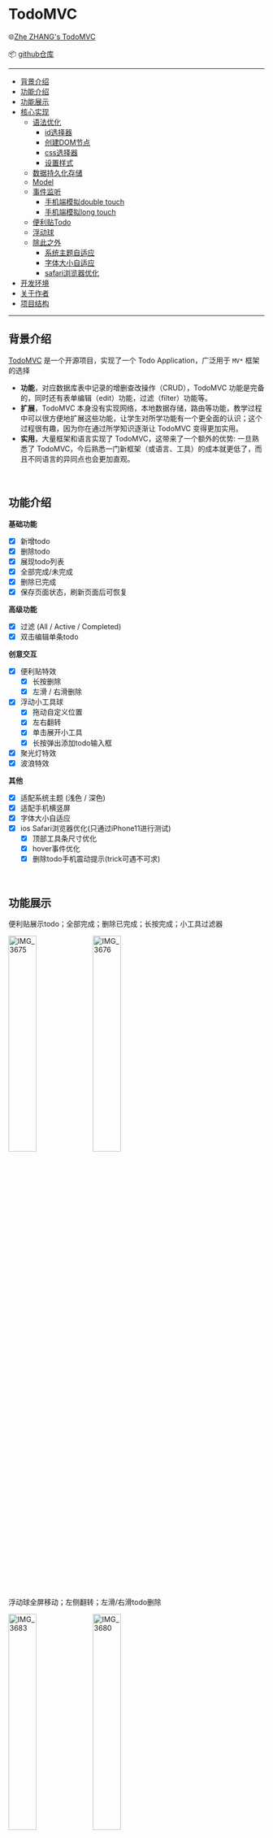 # TodoMVC

🌐[Zhe ZHANG's TodoMVC](http://server.doublez.site:5000/TodoMVC)

📦 [github仓库](https://github.com/doubleZ0108/TodoMVC)

------

* [背景介绍](#背景介绍)
* [功能介绍](#功能介绍)
* [功能展示](#功能展示)
* [核心实现](#核心实现)
   * [语法优化](#语法优化)
      * [id选择器](#id选择器)
      * [创建DOM节点](#创建dom节点)
      * [css选择器](#css选择器)
      * [设置样式](#设置样式)
   * [数据持久化存储](#数据持久化存储)
   * [Model](#model)
   * [事件监听](#事件监听)
      * [手机端模拟double touch](#手机端模拟double-touch)
      * [手机端模拟long touch](#手机端模拟long-touch)
   * [便利贴Todo](#便利贴todo)
   * [浮动球](#浮动球)
   * [除此之外](#除此之外)
      * [系统主题自适应](#系统主题自适应)
      * [字体大小自适应](#字体大小自适应)
      * [safari浏览器优化](#safari浏览器优化)
* [开发环境](#开发环境)
* [关于作者](#关于作者)
* [项目结构](#项目结构)

------

## 背景介绍

[TodoMVC](http://todomvc.com/) 是一个开源项目，实现了一个 Todo Application，广泛用于 `MV*` 框架的选择

- **功能**，对应数据库表中记录的增删查改操作（CRUD），TodoMVC 功能是完备的，同时还有表单编辑（edit）功能，过滤（filter）功能等。
- **扩展**，TodoMVC 本身没有实现网络，本地数据存储，路由等功能，教学过程中可以很方便地扩展这些功能，让学生对所学功能有一个更全面的认识；这个过程很有趣，因为你在通过所学知识逐渐让 TodoMVC 变得更加实用。
- **实用**，大量框架和语言实现了 TodoMVC，这带来了一个额外的优势: 一旦熟悉了 TodoMVC，今后熟悉一门新框架（或语言、工具）的成本就更低了，而且不同语言的异同点也会更加直观。

<br/>

## 功能介绍

**基础功能**

- [x] 新增todo
- [x] 删除todo
- [x] 展现todo列表
- [x] 全部完成/未完成
- [x] 删除已完成
- [x] 保存页面状态，刷新页面后可恢复

**高级功能**

- [x] 过滤 (All / Active / Completed)
- [x] 双击编辑单条todo

**创意交互**

- [x] 便利贴特效
  - [x] 长按删除
  - [x] 左滑 / 右滑删除
- [x] 浮动小工具球
  - [x] 拖动自定义位置
  - [x] 左右翻转
  - [x] 单击展开小工具
  - [x] 长按弹出添加todo输入框
- [x] 聚光灯特效
- [x] 波浪特效

**其他**

- [x] 适配系统主题 (浅色 / 深色)
- [x] 适配手机横竖屏
- [x] 字体大小自适应
- [x] ios Safari浏览器优化(只通过iPhone11进行测试)
  - [x] 顶部工具条尺寸优化
  - [x] hover事件优化
  - [x] 删除todo手机震动提示(trick可遇不可求)

<br/>

## 功能展示

便利贴展示todo；全部完成；删除已完成；长按完成；小工具过滤器

<img src="https://upload-images.jianshu.io/upload_images/12014150-9e3833384f3ecda5.PNG?imageMogr2/auto-orient/strip%7CimageView2/2/w/1240" alt="IMG_3675" width="33%;" /><img src="https://upload-images.jianshu.io/upload_images/12014150-c9b2ae75a3961e9b.PNG?imageMogr2/auto-orient/strip%7CimageView2/2/w/1240" alt="IMG_3676" width="33%;" />

浮动球全屏移动；左侧翻转；左滑/右滑todo删除

<img src="https://upload-images.jianshu.io/upload_images/12014150-89da8e4fe3929d2f.PNG?imageMogr2/auto-orient/strip%7CimageView2/2/w/1240" alt="IMG_3683" width="33%;" /><img src="https://upload-images.jianshu.io/upload_images/12014150-32fe829625e51ba4.PNG?imageMogr2/auto-orient/strip%7CimageView2/2/w/1240" alt="IMG_3680" width="33%;" />

双击todo进行编辑

<img src="https://upload-images.jianshu.io/upload_images/12014150-6dcf34b47e543a6b.PNG?imageMogr2/auto-orient/strip%7CimageView2/2/w/1240" alt="IMG_3682" width="33%;" /><img src="https://upload-images.jianshu.io/upload_images/12014150-35e01f9866d65d93.PNG?imageMogr2/auto-orient/strip%7CimageView2/2/w/1240" alt="IMG_3681" width="33%;" />

长按添加一条todo

<img src="https://upload-images.jianshu.io/upload_images/12014150-3671f4f07fa3a44c.PNG?imageMogr2/auto-orient/strip%7CimageView2/2/w/1240" alt="IMG_3679" width="33%;" /><img src="https://upload-images.jianshu.io/upload_images/12014150-7b34ae2486ba922f.PNG?imageMogr2/auto-orient/strip%7CimageView2/2/w/1240" alt="IMG_3677" width="33%;" />

横屏适配

<img src="https://upload-images.jianshu.io/upload_images/12014150-0f7ad09027bec78d.png?imageMogr2/auto-orient/strip%7CimageView2/2/w/1240" alt="image-20200626222240953" width="50%;" width="80%;" />

<br/>

## 核心实现

### 语法优化

#### id选择器

```js
/**
 * 通过id快速访问节点
 * @param {element id} id 
 */
function $(id){
    return document.getElementById(id);
}
```

#### 创建DOM节点

```js
/**
 * 通过类型快速创建节点
 * @param {节点类型} type 
 */
function $c(type){
    return document.createElement(type);
}
```

#### css选择器

```js
/**
 * 通过css选择器快速访问一组对象
 *    注意返回值为NodeList
 * @param {css选择器} css_selector 
 */
function $all(css_selector){
    return document.querySelectorAll(css_selector);
}
```

#### 设置样式

```js
/**
 * 快速设置节点样式
 * @param {节点对象} obj 
 * @param {一组css对象} css 
 */
function setStyle(obj, css){
    for(let atr in css){
        obj.style[atr] = css[atr];
    }
}
```

<br/>

### 数据持久化存储

```js
(function(){
    if(!window.localStorage){
        alert("您的浏览器不支持Local Storage");
        return false;
    } else {
        let key = "todos";
        Object.assign(model, {
            /**
             * 读取LocalStorage进行初始化
             **/
            init: function(callback){
                let data = window.localStorage.getItem(key);
                if(data){ 
                    model.data = JSON.parse(data);
                }
                if(callback) { callback(); }
            },
            /**
             * 写入LocalStorage进行持久化
             **/
            flush: function(callback){
                window.localStorage.setItem(key, JSON.stringify(model.data));
                if(callback) { callback(); }
            }
        });
    }
})();
```

### Model

```js
/**
 * Model层
 **/
window.model = {
    data: {
        todos: [
            /**
             * 【存储实例】
             * content: "this is a todo example"
             * time: 
             * completed: false
             */
        ],
        filter: "All",
    }
}
```

### 事件监听

#### 手机端模拟double touch

```js
var click_counter = 0;
elem.addEventListener("touchstart", function () {
    touchStartTimer = new Date();
    click_counter++;
    setTimeout(function () {
        click_counter = 0;
    }, dbltouch_interval);
    if (click_counter > 1) {
        console.log("simulate double touch on mobile...");

        click_counter = 0;
    }
});
```

#### 手机端模拟long touch

```js
let touchStartTimer, touchEndTimer;
btnGroupTouchHandler = {
    start: function(event){
        touchStartTimer = new Date();
    },
    end: function(event){
        touchEndTimer = new Date();
        let deltaTime = touchEndTimer.getTime() - touchStartTimer.getTime();

        /* 长按判定 */
        if(deltaTime > longtouch_interval){
           
        }
    }
}
```

<br/>

### 便利贴Todo

样式结构

```html
<div class="todo-group" id="todo-1">
    <div class="todo-shadow"></div>
    <div class="todo-paper" style="transform: rotate(1.3deg);">
        <div class="todo-paper-bg" id="todo-bgcolor-1">
        </div>
    </div>
    <div class="cover-content-container">
        <div class="cover-content">
            <p id="todo-text-0" class="todo-text" style="transform: rotate(1.3deg);">这里是一条测试todo</p>
            <input class="editing" type="text" autofocus style="transform: rotate(1.3deg);" />
        </div>
    </div>
</div>
```



touchstart

```js
let oldTouch, touchObj;
let isDelete = false;
elem.addEventListener('touchstart', function (event) {
    oldTouch = event.touches[0];
    touchObj = event.currentTarget;
    isDelete = false;
}, false);
```

touchmove

```js
elem.addEventListener('touchmove', function (event) {
    let freshTouch = event.touches[0];
    let verticalOffset = freshTouch.clientY - oldTouch.clientY;

    if (Math.abs(verticalOffset) < tolerateVerticalOffset) {    // 上下滑动容忍之内视作成功
        var horizontalOffset = freshTouch.clientX - oldTouch.clientX;
        touchObj.style.transition = ".2s linear";

        if (Math.abs(horizontalOffset) < deviceWidth / 3) {     //移动距离过短 不判定为删除
            touchObj.style.left = horizontalOffset + 'px';
        } else {
            if (horizontalOffset < 0) {     // 左滑
                touchObj.style.left = -deviceWidth * 2 + 'px';
            } else {                        // 右滑
                touchObj.style.left = deviceWidth * 2 + 'px';
            }
            isDelete = true;
        }
    }
}, false);
```

touchend

```js
elem.addEventListener('touchend', function (event) {
    /* 在DOM中和Model中删除该todo */
    if (isDelete && elem != null) {
        elem.parentNode.removeChild(elem);
        model.data.todos.splice(index, 1);

        model.flush();
        update();
    } else {
        touchObj.style.left = 0;
    }
}, false);
```



<br/>

### 浮动球

跟随手指移动

```js
let oldTouch;
btnGroupTouchHandler = {
    start: function(event){
        oldTouch = event.touches[0];
    },
    move: function(event){
        let freshTouch = event.touches[0];
    
        let deltaRight = oldTouch.clientX - freshTouch.clientX;
        let deltaBottom = oldTouch.clientY - freshTouch.clientY;
        let right = parseFloat(btnGroup.style.right || 0) + deltaRight;
        let bottom = parseFloat(btnGroup.style.bottom || 0) + deltaBottom;
    
        /* 跟随手指移动浮动球 */
        if(right < deviceWidth - 60 && right > 0        // 边界检测
            && bottom < deviceHeight - 300 && bottom > 0){
            setStyle(btnGroup, {
                right: right + "px",
                bottom: bottom + "px"
            });
        }
        
        oldTouch = freshTouch;
    }
}
```

适配屏幕左/右侧

```js
 /* 浮动球移动到左边进行反转 */
 if(right > (deviceWidth - 60) / 2){
    setStyle(btnGroup, {
        transform: "translateY(-30px) rotateY(180deg)"      // 先将整体翻转180
    });
    Array.from($all('.ButtonGroup a i')).forEach(function(elem){
        elem.style.transform = "rotateY(180deg)";           // 再将每个元素翻转180
    });
} else {
    btnGroup.style.transform = "translateY(-30px)";
    Array.from($all('.ButtonGroup a i')).forEach(function(elem){
        elem.style.transform = "none";
    });
}
```





<br/>

### 除此之外

#### 系统主题自适应

通过native CSS实现

```css
@media (prefers-color-scheme: dark) {
    .HeaderSubGroup span {
        color: rgba(255, 255, 255, 0.6);
    }
}

@media (prefers-color-scheme: light) {
    .HeaderSubGroup span {
        color: rgba(0, 0, 0, 0.6);
    }
}
```



#### 字体大小自适应

初始时使用vh和vw进行字体大小设定，“viewpoint” = window size

- 15vw = 15% 设置width（可以理解为宽度单位）
- 15vh = 15% 设置height（可以理解高度单位）

但由于兼容性不好，该用rem进行字体自适应，设定`html`根节点`25px`，其余字体大小通过`1.2rem`进行调整，只需要再通过`@media`进行根节点调整即可



#### safari浏览器优化

1. safari浏览器顶部的工具条会影响屏幕的`screen.height`，在css中设定`100vh`也部位定值，会导致抖动现象，非常影响用户体验。因此该用js绑定`innerHeight`和`innerWidth`

   ```js
   var deviceHeight = window.innerHeight;      // 屏幕高度
   var deviceWidth = window.innerWidth;        // 屏幕宽度
   
   /* 固定屏幕尺寸（手机safari infobar尺寸不固定） */
   $('bg').style.height = deviceHeight + "px";
   ```

2. safari浏览器不响应`:hover`伪类，因此通过`touchstart`和`touchend`进行替代

3. safari浏览器不支持`rotateY`，拥有该属性的dom节点会直接不显示。解决方法是在父节点上增加`perspective`属性，并确定位置

   ```css
   .float-btns {
       transform: perspective(400);
       position: fixed;
       bottom: 0;
       right: 0;
   }
   ```

   

<br/>

## 开发环境

- **操作系统**
  - **开发环境**：macOS Catalina 10.15.4
  - **部署环境**：Ubuntu 16.04.6 LTS
- **测试环境**: 
  - Safari on iPhone11
  - Chrome Device Simulator
- **IDE**：Visual Studio Code 1.45.1
- **开发语言**
  - HTML5
  - CSS3
  - JavaScript

<br/>

## 关于作者

| Item            | VALUE                                               |
| --------------- | --------------------------------------------------- |
| **Name**        | 张喆                                                |
| **ID**          | 1754060                                             |
| **Adviser**     | 徐凯老师(阿里巴巴) 梁爽老师                         |
| **Course Name** | Web系统与技术                                       |
| **Course Time** | 星期五 2-4 [1-8]<br/>星期六 3-6 [11-17]             |
| **Email**       | [dbzdbz@tongji.edu.cn](mailto:dbzdbz.tongji.edu.cn) |

<br/>

## 项目结构

```
.
├── README.md
├── TodoMVC.html
└── static
    ├── css
    │   ├── TodoMVC.css
    │   ├── button.css
    │   ├── footer.css
    │   ├── header.css
    │   ├── popup.css
    │   └── todo.css
    ├── img
    │   ├── dark-bg.jpg
    │   └── light-bg.jpg
    └── js
        ├── TodoMVC.js
        ├── button.js
        ├── model.js
        ├── popup.js
        ├── storage.js
        ├── todo.js
        └── util.js

4 directories, 17 files
```

